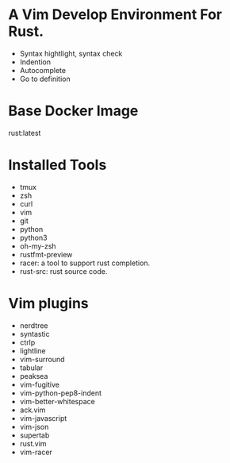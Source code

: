 # A Vim Develop Environment For Rust.

- Syntax hightlight, syntax check
- Indention
- Autocomplete
- Go to definition

# Base Docker Image

rust:latest

# Installed Tools

- tmux
- zsh
- curl
- vim
- git
- python
- python3
- oh-my-zsh
- rustfmt-preview
- racer: a tool to support rust completion.
- rust-src: rust source code.

# Vim plugins

- nerdtree
- syntastic
- ctrlp
- lightline
- vim-surround
- tabular
- peaksea
- vim-fugitive
- vim-python-pep8-indent
- vim-better-whitespace
- ack.vim
- vim-javascript
- vim-json
- supertab
- rust.vim
- vim-racer
